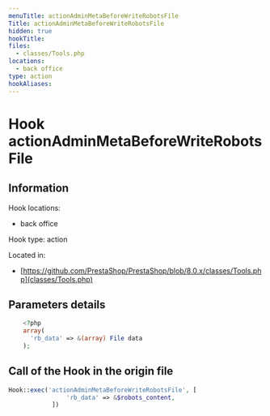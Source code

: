 ```yaml
---
menuTitle: actionAdminMetaBeforeWriteRobotsFile
Title: actionAdminMetaBeforeWriteRobotsFile
hidden: true
hookTitle: 
files:
  - classes/Tools.php
locations:
  - back office
type: action
hookAliases:
---
```


# Hook actionAdminMetaBeforeWriteRobotsFile

## Information

Hook locations: 
  - back office

Hook type: action

Located in: 
  - [https://github.com/PrestaShop/PrestaShop/blob/8.0.x/classes/Tools.php](classes/Tools.php)

## Parameters details

```php
    <?php
    array(
      'rb_data' => &(array) File data
    );
```

## Call of the Hook in the origin file

```php
Hook::exec('actionAdminMetaBeforeWriteRobotsFile', [
                'rb_data' => &$robots_content,
            ])
```